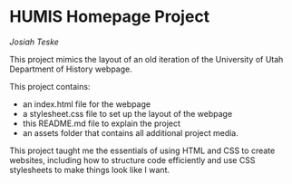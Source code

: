 # HUMIS Homepage Project

*Josiah Teske*

This project mimics the layout of an old iteration of the
University of Utah Department of History webpage.

This project contains:
- an index.html file for the webpage
- a stylesheet.css file to set up the
layout of the webpage
- this README.md file to explain the project
- an assets folder that contains all additional
project media.

This project taught me the essentials of using HTML and CSS
to create websites, including how to structure code efficiently
and use CSS stylesheets to make things look like I want.
